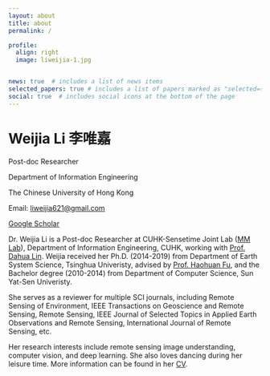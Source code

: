 ```yaml
---
layout: about
title: about
permalink: /

profile:
  align: right
  image: liweijia-1.jpg


news: true  # includes a list of news items
selected_papers: true # includes a list of papers marked as "selected={true}"
social: true  # includes social icons at the bottom of the page
---
```


<h1 class="post-title">
<b>Weijia Li 李唯嘉</b>
</h1>

Post-doc Researcher 

Department of Information Engineering

The Chinese University of Hong Kong

Email: liweijia621@gmail.com

[Google Scholar](https://scholar.google.com/citations?user=R6Rnh9IAAAAJ&hl=en)


Dr. Weijia Li is a Post-doc Researcher at CUHK-Sensetime Joint Lab ([MM Lab](http://mmlab.ie.cuhk.edu.hk/index_cn.html)), Department of Information Engineering, CUHK, working with [Prof. Dahua Lin](http://dahua.me/). Weijia received her Ph.D. (2014-2019) from Department of Earth System Science, Tsinghua Univeristy, advised by [Prof. Haohuan Fu](http://www.cess.tsinghua.edu.cn/info/1090/2401.htm), and the Bachelor degree (2010-2014) from Department of Computer Science, Sun Yat-Sen Univeristy. 

She serves as a reviewer for multiple SCI journals, including Remote Sensing of Environment, IEEE Transactions on Geoscience and Remote Sensing, Remote Sensing, IEEE Journal of Selected Topics in Applied Earth Observations and Remote Sensing, International Journal of Remote Sensing, etc.

Her research interests include remote sensing image understanding, computer vision, and deep learning. 
She also loves dancing during her leisure time. More information can be found in her [CV](/assets/pdf/liweijia_CV_20210204.pdf).
